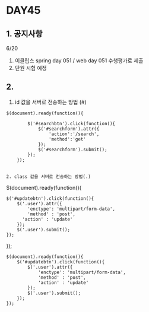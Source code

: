 # DAY45

## 1. 공지사항
6/20
1. 이클립스 spring day 051 / web day 051 수행평가로 제출 
2. 단원 시험 예정

## 2. 
1. id 값을 서버로 전송하는 방법 (#)
```
$(document).ready(function(){

		$('#searchbtn').click(function(){
			$('#searchform').attr({
				'action':'/search',
				'method':'get'
			});
			$('#searchform').submit();
		});
	});


2. class 값을 서버로 전송하는 방법(.)
```
$(document).ready(function(){

	$('#updatebtn').click(function(){
		$('.user').attr({
			'enctype': 'multipart/form-data',
			'method' : 'post',
		  'action' : 'update'
		});
		$('.user').submit();
	});
});



```
$(document).ready(function(){
	$('#updatebtn').click(function(){
		$('.user').attr({
			'enctype': 'multipart/form-data',
			'method' : 'post',
		    'action' : 'update'
		});
		$('.user').submit();
	});
});
